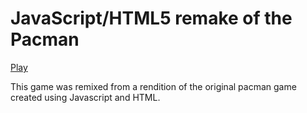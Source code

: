 JavaScript/HTML5 remake of the Pacman
=====================================

[Play](http://allyson-english.github.com/viral_load/Pacman.html)  

This game was remixed from a rendition of the original pacman game created using Javascript and HTML. 
